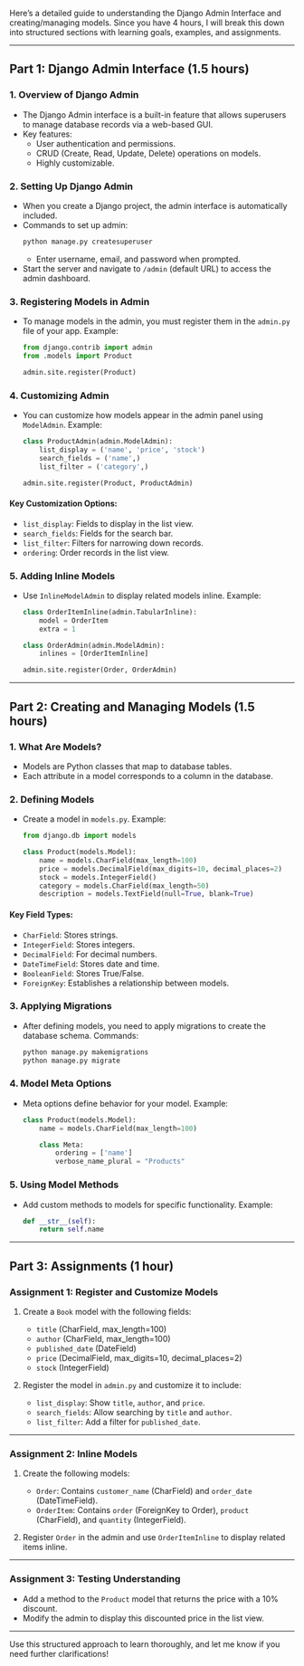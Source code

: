 Here’s a detailed guide to understanding the Django Admin Interface and creating/managing models. Since you have 4 hours, I will break this down into structured sections with learning goals, examples, and assignments.

---

## **Part 1: Django Admin Interface (1.5 hours)**

### **1. Overview of Django Admin**
- The Django Admin interface is a built-in feature that allows superusers to manage database records via a web-based GUI.
- Key features:
  - User authentication and permissions.
  - CRUD (Create, Read, Update, Delete) operations on models.
  - Highly customizable.

### **2. Setting Up Django Admin**
- When you create a Django project, the admin interface is automatically included.
- Commands to set up admin:
  ```bash
  python manage.py createsuperuser
  ```
  - Enter username, email, and password when prompted.
- Start the server and navigate to `/admin` (default URL) to access the admin dashboard.

### **3. Registering Models in Admin**
- To manage models in the admin, you must register them in the `admin.py` file of your app.
  Example:
  ```python
  from django.contrib import admin
  from .models import Product

  admin.site.register(Product)
  ```

### **4. Customizing Admin**
- You can customize how models appear in the admin panel using `ModelAdmin`.
  Example:
  ```python
  class ProductAdmin(admin.ModelAdmin):
      list_display = ('name', 'price', 'stock')
      search_fields = ('name',)
      list_filter = ('category',)

  admin.site.register(Product, ProductAdmin)
  ```

#### Key Customization Options:
- `list_display`: Fields to display in the list view.
- `search_fields`: Fields for the search bar.
- `list_filter`: Filters for narrowing down records.
- `ordering`: Order records in the list view.

### **5. Adding Inline Models**
- Use `InlineModelAdmin` to display related models inline.
  Example:
  ```python
  class OrderItemInline(admin.TabularInline):
      model = OrderItem
      extra = 1

  class OrderAdmin(admin.ModelAdmin):
      inlines = [OrderItemInline]

  admin.site.register(Order, OrderAdmin)
  ```

---

## **Part 2: Creating and Managing Models (1.5 hours)**

### **1. What Are Models?**
- Models are Python classes that map to database tables.
- Each attribute in a model corresponds to a column in the database.

### **2. Defining Models**
- Create a model in `models.py`.
  Example:
  ```python
  from django.db import models

  class Product(models.Model):
      name = models.CharField(max_length=100)
      price = models.DecimalField(max_digits=10, decimal_places=2)
      stock = models.IntegerField()
      category = models.CharField(max_length=50)
      description = models.TextField(null=True, blank=True)
  ```

#### Key Field Types:
- `CharField`: Stores strings.
- `IntegerField`: Stores integers.
- `DecimalField`: For decimal numbers.
- `DateTimeField`: Stores date and time.
- `BooleanField`: Stores True/False.
- `ForeignKey`: Establishes a relationship between models.

### **3. Applying Migrations**
- After defining models, you need to apply migrations to create the database schema.
  Commands:
  ```bash
  python manage.py makemigrations
  python manage.py migrate
  ```

### **4. Model Meta Options**
- Meta options define behavior for your model.
  Example:
  ```python
  class Product(models.Model):
      name = models.CharField(max_length=100)

      class Meta:
          ordering = ['name']
          verbose_name_plural = "Products"
  ```

### **5. Using Model Methods**
- Add custom methods to models for specific functionality.
  Example:
  ```python
  def __str__(self):
      return self.name
  ```

---

## **Part 3: Assignments (1 hour)**

### **Assignment 1: Register and Customize Models**
1. Create a `Book` model with the following fields:
   - `title` (CharField, max_length=100)
   - `author` (CharField, max_length=100)
   - `published_date` (DateField)
   - `price` (DecimalField, max_digits=10, decimal_places=2)
   - `stock` (IntegerField)

2. Register the model in `admin.py` and customize it to include:
   - `list_display`: Show `title`, `author`, and `price`.
   - `search_fields`: Allow searching by `title` and `author`.
   - `list_filter`: Add a filter for `published_date`.

---

### **Assignment 2: Inline Models**
1. Create the following models:
   - `Order`: Contains `customer_name` (CharField) and `order_date` (DateTimeField).
   - `OrderItem`: Contains `order` (ForeignKey to Order), `product` (CharField), and `quantity` (IntegerField).

2. Register `Order` in the admin and use `OrderItemInline` to display related items inline.

---

### **Assignment 3: Testing Understanding**
- Add a method to the `Product` model that returns the price with a 10% discount.
- Modify the admin to display this discounted price in the list view.

---

Use this structured approach to learn thoroughly, and let me know if you need further clarifications!